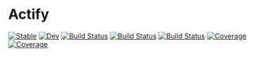 # Actify

[![Stable](https://img.shields.io/badge/docs-stable-blue.svg)](https://samuelnehrer02.github.io/Actify.jl/stable/)
[![Dev](https://img.shields.io/badge/docs-dev-blue.svg)](https://samuelnehrer02.github.io/Actify.jl/dev/)
[![Build Status](https://github.com/samuelnehrer02/Actify.jl/actions/workflows/CI.yml/badge.svg?branch=master)](https://github.com/samuelnehrer02/Actify.jl/actions/workflows/CI.yml?query=branch%3Amaster)
[![Build Status](https://travis-ci.com/samuelnehrer02/Actify.jl.svg?branch=master)](https://travis-ci.com/samuelnehrer02/Actify.jl)
[![Build Status](https://ci.appveyor.com/api/projects/status/github/samuelnehrer02/Actify.jl?svg=true)](https://ci.appveyor.com/project/samuelnehrer02/Actify-jl)
[![Coverage](https://codecov.io/gh/samuelnehrer02/Actify.jl/branch/master/graph/badge.svg)](https://codecov.io/gh/samuelnehrer02/Actify.jl)
[![Coverage](https://coveralls.io/repos/github/samuelnehrer02/Actify.jl/badge.svg?branch=master)](https://coveralls.io/github/samuelnehrer02/Actify.jl?branch=master)
